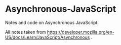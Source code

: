 # Asynchronous-JavaScript
Notes and code on Asynchronous JavaScript.

All notes taken from https://developer.mozilla.org/en-US/docs/Learn/JavaScript/Asynchronous .
